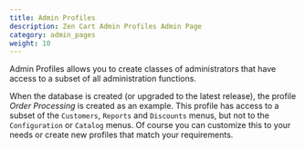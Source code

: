 ```yaml
---
title: Admin Profiles 
description: Zen Cart Admin Profiles Admin Page 
category: admin_pages
weight: 10
---
```


Admin Profiles allows you to create classes of administrators that have
access to a subset of all administration functions.  

When the database is created (or upgraded to the latest release), the 
profile *Order Processing* is created as an example.  This profile
has access to a subset of the `Customers`, `Reports` and `Discounts` menus, 
but not to the `Configuration` or `Catalog` menus.  Of course you can 
customize this to your needs or create new profiles that match your 
requirements.  

